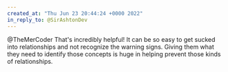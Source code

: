 ```yaml
---
created_at: "Thu Jun 23 20:44:24 +0000 2022"
in_reply_to: @SirAshtonDev
---
```


@TheMerCoder That's incredibly helpful! It can be so easy to get sucked into relationships and not recognize the warning signs. Giving them what they need to identify those concepts is huge in helping prevent those kinds of relationships.